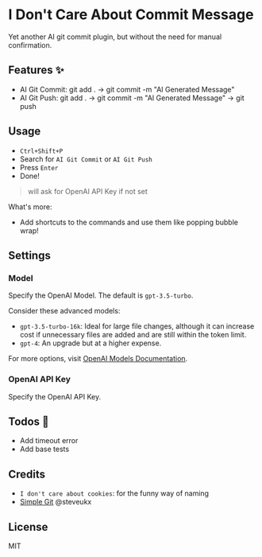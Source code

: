 # I Don't Care About Commit Message

Yet another AI git commit plugin, but without the need for manual confirmation.

## Features ✨

- AI Git Commit: git add . -> git commit -m "AI Generated Message"
- AI Git Push: git add . -> git commit -m "AI Generated Message" -> git push

## Usage

- `Ctrl+Shift+P`
- Search for `AI Git Commit` or `AI Git Push`
- Press `Enter`
- Done!

> will ask for OpenAI API Key if not set

What's more:

- Add shortcuts to the commands and use them like popping bubble wrap!

## Settings

### Model

Specify the OpenAI Model. The default is `gpt-3.5-turbo`.

Consider these advanced models:

- `gpt-3.5-turbo-16k`: Ideal for large file changes, although it can increase cost if unnecessary files are added and are still within the token limit.
- `gpt-4`: An upgrade but at a higher expense.

For more options, visit [OpenAI Models Documentation](https://platform.openai.com/docs/models).

### OpenAI API Key

Specify the OpenAI API Key.

## Todos 🎏

- Add timeout error
- Add base tests

## Credits

- `I don't care about cookies`: for the funny way of naming
- [Simple Git](https://github.com/steveukx/git-js) @steveukx

## License

MIT

